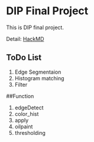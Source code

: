 # DIP Final Project

This is DIP final project. 

Detail: [HackMD](https://hackmd.io/KYMxE5wBgIwDgLQEMDMdwICwoCY2TiiggKwpICMKFJmcwA7AMZA=?view)

## ToDo List
1. Edge Segmentaion
2. Histogram matching
3. Filter

##Function

1. edgeDetect
2. color_hist
3. apply
4. oilpaint
5. thresholding